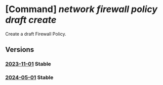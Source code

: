 # [Command] _network firewall policy draft create_

Create a draft Firewall Policy.

## Versions

### [2023-11-01](/Resources/mgmt-plane/L3N1YnNjcmlwdGlvbnMve30vcmVzb3VyY2Vncm91cHMve30vcHJvdmlkZXJzL21pY3Jvc29mdC5uZXR3b3JrL2ZpcmV3YWxscG9saWNpZXMve30vZmlyZXdhbGxwb2xpY3lkcmFmdHMvZGVmYXVsdA==/2023-11-01.xml) **Stable**

<!-- mgmt-plane /subscriptions/{}/resourcegroups/{}/providers/microsoft.network/firewallpolicies/{}/firewallpolicydrafts/default 2023-11-01 -->

### [2024-05-01](/Resources/mgmt-plane/L3N1YnNjcmlwdGlvbnMve30vcmVzb3VyY2Vncm91cHMve30vcHJvdmlkZXJzL21pY3Jvc29mdC5uZXR3b3JrL2ZpcmV3YWxscG9saWNpZXMve30vZmlyZXdhbGxwb2xpY3lkcmFmdHMvZGVmYXVsdA==/2024-05-01.xml) **Stable**

<!-- mgmt-plane /subscriptions/{}/resourcegroups/{}/providers/microsoft.network/firewallpolicies/{}/firewallpolicydrafts/default 2024-05-01 -->

